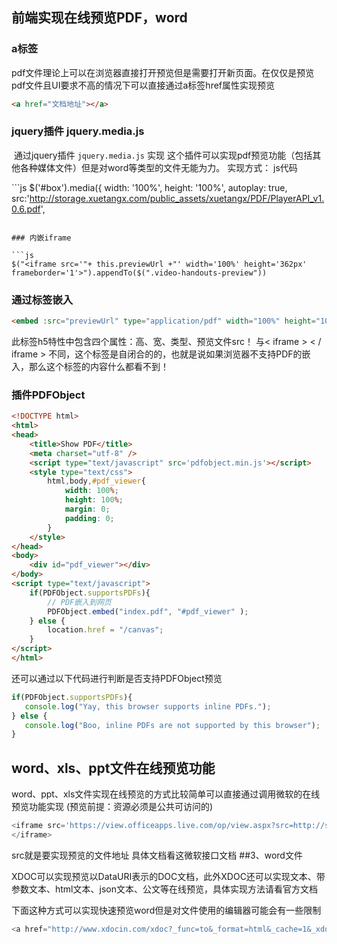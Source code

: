 ## 前端实现在线预览PDF，word

### a标签

pdf文件理论上可以在浏览器直接打开预览但是需要打开新页面。在仅仅是预览pdf文件且UI要求不高的情况下可以直接通过a标签href属性实现预览

```html
<a href="文档地址"></a>
```

### ​jquery插件 jquery.media.js 

​​
通过jquery插件 `jquery.media.js` 实现 这个插件可以实现pdf预览功能（包括其他各种媒体文件）但是对word等类型的文件无能为力。 实现方式： js代码

​```js
 $('#box').media({
		width: '100%',
		height: '100%',
		autoplay: true,
    src:'http://storage.xuetangx.com/public_assets/xuetangx/PDF/PlayerAPI_v1.0.6.pdf',
```

### 内嵌iframe

```js
$("<iframe src='"+ this.previewUrl +"' width='100%' height='362px' frameborder='1'>").appendTo($(".video-handouts-preview"))
```

### 通过标签嵌入

```html
<embed :src="previewUrl" type="application/pdf" width="100%" height="100%">
```
此标签h5特性中包含四个属性：高、宽、类型、预览文件src！ 与< iframe > < / iframe > 不同，这个标签是自闭合的的，也就是说如果浏览器不支持PDF的嵌入，那么这个标签的内容什么都看不到！

### 插件PDFObject

```html
<!DOCTYPE html>
<html>
<head>
    <title>Show PDF</title>
    <meta charset="utf-8" />
    <script type="text/javascript" src='pdfobject.min.js'></script>
    <style type="text/css">
        html,body,#pdf_viewer{
            width: 100%;
            height: 100%;
            margin: 0;
            padding: 0;
        }
    </style>
</head>
<body>
    <div id="pdf_viewer"></div>
</body>
<script type="text/javascript">
    if(PDFObject.supportsPDFs){
        // PDF嵌入到网页
        PDFObject.embed("index.pdf", "#pdf_viewer" );
    } else {
        location.href = "/canvas";
    }
</script>
</html>
```

还可以通过以下代码进行判断是否支持PDFObject预览

```js
if(PDFObject.supportsPDFs){
   console.log("Yay, this browser supports inline PDFs.");
} else {
   console.log("Boo, inline PDFs are not supported by this browser");
}
```

## word、xls、ppt文件在线预览功能

word、ppt、xls文件实现在线预览的方式比较简单可以直接通过调用微软的在线预览功能实现 (预览前提：资源必须是公共可访问的)

```js
<iframe src='https://view.officeapps.live.com/op/view.aspx?src=http://storage.xuetangx.com/public_assets/xuetangx/PDF/1.xls' width='100%' height='100%' frameborder='1'>
</iframe>
```

src就是要实现预览的文件地址 具体文档看这微软接口文档 ##3、word文件

XDOC可以实现预览以DataURI表示的DOC文档，此外XDOC还可以实现文本、带参数文本、html文本、json文本、公文等在线预览，具体实现方法请看官方文档

下面这种方式可以实现快速预览word但是对文件使用的编辑器可能会有一些限制

```js
<a href="http://www.xdocin.com/xdoc?_func=to&_format=html&_cache=1&_xdoc=http://www.xdocin.com/demo/demo.docx" target="_blank" rel="nofollow">XDOC</a>
```